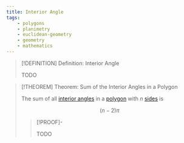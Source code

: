 ```yaml
---
title: Interior Angle
tags:
    - polygons
    - planimetry
    - euclidean-geometry
    - geometry
    - mathematics
---
```


>[!DEFINITION] Definition: Interior Angle
>
>TODO
>

>[!THEOREM] Theorem: Sum of the Interior Angles in a Polygon
>
>The sum of all [interior angles](Interior%20Angle.md) in a [polygon](./index.md) with $n$ [sides](./index.md) is
>
>$$
>(n-2)\pi
>$$
>
>>[!PROOF]-
>>
>>TODO
>>
>